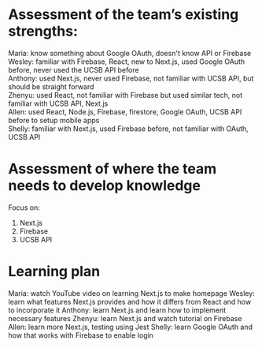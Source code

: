 # Assessment of the team’s existing strengths: </br>
Maria: know something about Google OAuth, doesn't know API or Firebase </br>
Wesley: familiar with Firebase, React, new to Next.js, used Google OAuth before, never used the UCSB API before </br>
Anthony: used Next.js, never used Firebase, not familiar with UCSB API, but should be straight forward </br>
Zhenyu: used React, not familiar with Firebase but used similar tech, not familiar with UCSB API, Next.js </br>
Allen: used React, Node.js, Firebase, firestore, Google OAuth, UCSB API before to setup mobile apps </br>
Shelly: familiar with Next.js, used Firebase before, not familiar with OAuth, UCSB API </br>

# Assessment of where the team needs to develop knowledge </br>
Focus on:
1. Next.js
2. Firebase
3. UCSB API

# Learning plan
Maria: watch YouTube video on learning Next.js to make homepage
Wesley: learn what features Next.js provides and how it differs from React and how to incorporate it
Anthony: learn Next.js and learn how to implement necessary features
Zhenyu: learn Next.js and watch tutorial on Firebase
Allen: learn more Next.js, testing using Jest
Shelly: learn Google OAuth and how that works with Firebase to enable login
